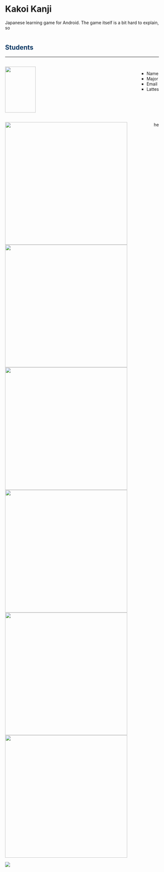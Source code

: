 # Kakoi Kanji
Japanese learning game for Android. The game itself is a bit hard to explain, so 

<div style="display:inline;text-align:left; float: left;"> <h2><span style="color:rgb(7,55,99)">Students</span></h2> <hr> <br> <div style="display:inline;text-align:left; "><a href="sites.google.com/site/hpcmobilerobotics/team/…" imageanchor="1"><img src="http://school.discoveryeducation.com/clipart/images/student2.gif" width="100" height="150" border="0"></a> <div style="float: right"><ul style="list-style-type:square"><li>Name<li> Major<li>Email<li>Lattes</div></div><br> <br>

<img src="Screenshots/step1.jpg" width=400 style="float:left"> <span style="float:right">he</span>
<img src="Screenshots/step2.jpg" width=400>
<img src="Screenshots/step3.jpg" width=400>
<img src="Screenshots/step4.jpg" width=400>
<img src="Screenshots/step5.jpg" width=400>
<img src="Screenshots/step6.jpg" width=400>


<img src="Screenshots/correctmockup.jpg">

